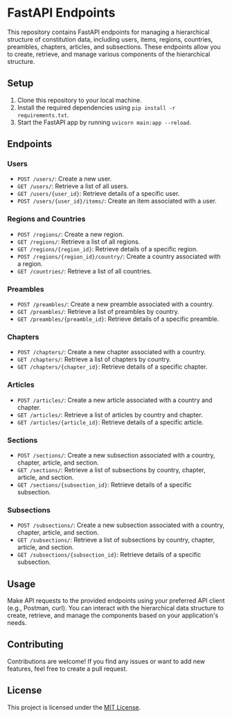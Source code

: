 # FastAPI Endpoints

This repository contains FastAPI endpoints for managing a hierarchical structure of constitution data, including users, items, regions, countries, preambles, chapters, articles, and subsections. These endpoints allow you to create, retrieve, and manage various components of the hierarchical structure.

## Setup

1. Clone this repository to your local machine.
2. Install the required dependencies using `pip install -r requirements.txt`.
3. Start the FastAPI app by running `uvicorn main:app --reload`.

## Endpoints

### Users

- `POST /users/`: Create a new user.
- `GET /users/`: Retrieve a list of all users.
- `GET /users/{user_id}`: Retrieve details of a specific user.
- `POST /users/{user_id}/items/`: Create an item associated with a user.

### Regions and Countries

- `POST /regions/`: Create a new region.
- `GET /regions/`: Retrieve a list of all regions.
- `GET /regions/{region_id}`: Retrieve details of a specific region.
- `POST /regions/{region_id}/country/`: Create a country associated with a region.
- `GET /countries/`: Retrieve a list of all countries.

### Preambles

- `POST /preambles/`: Create a new preamble associated with a country.
- `GET /preambles/`: Retrieve a list of preambles by country.
- `GET /preambles/{preamble_id}`: Retrieve details of a specific preamble.

### Chapters

- `POST /chapters/`: Create a new chapter associated with a country.
- `GET /chapters/`: Retrieve a list of chapters by country.
- `GET /chapters/{chapter_id}`: Retrieve details of a specific chapter.

### Articles

- `POST /articles/`: Create a new article associated with a country and chapter.
- `GET /articles/`: Retrieve a list of articles by country and chapter.
- `GET /articles/{article_id}`: Retrieve details of a specific article.

### Sections

- `POST /sections/`: Create a new subsection associated with a country, chapter, article, and section.
- `GET /sections/`: Retrieve a list of subsections by country, chapter, article, and section.
- `GET /sections/{subsection_id}`: Retrieve details of a specific subsection.

### Subsections

- `POST /subsections/`: Create a new subsection associated with a country, chapter, article, and section.
- `GET /subsections/`: Retrieve a list of subsections by country, chapter, article, and section.
- `GET /subsections/{subsection_id}`: Retrieve details of a specific subsection.

## Usage

Make API requests to the provided endpoints using your preferred API client (e.g., Postman, curl). You can interact with the hierarchical data structure to create, retrieve, and manage the components based on your application's needs.

## Contributing

Contributions are welcome! If you find any issues or want to add new features, feel free to create a pull request.

## License

This project is licensed under the [MIT License](./LICENSE).

